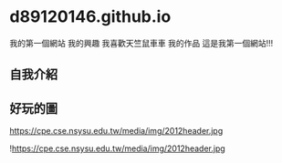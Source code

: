 # d89120146.github.io
我的第一個網站
我的興趣 
我喜歡天竺鼠車車
我的作品
這是我第一個網站!!!
## 自我介紹
## 好玩的圖
https://cpe.cse.nsysu.edu.tw/media/img/2012header.jpg

!https://cpe.cse.nsysu.edu.tw/media/img/2012header.jpg
